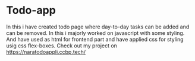 # Todo-app
In this i have created todo page where day-to-day tasks can be added and can be removed. In this i majorly worked on javascript with some styling.
And have used as html for frontend part and have applied css for styling usig css flex-boxes.
Check out my project on  https://naratodoappli.ccbp.tech/
